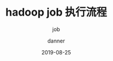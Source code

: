---
layout:     post
title:      hadoop job 执行流程
subtitle:   job
date:       2019-08-25
author:     danner
header-img: img/post-bg-ios9-web.jpg
catalog: true
tags:
    - 大数据
    - Hadoop
    - job
    - mapreduce
---